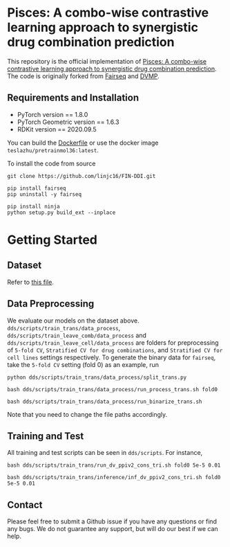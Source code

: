 # Pisces: A combo-wise contrastive learning approach to synergistic drug combination prediction
This repository is the official implementation of [Pisces: A combo-wise contrastive learning approach to synergistic drug combination prediction](). The code is originally forked from [Fairseq](https://github.com/pytorch/fairseq) and [DVMP](https://github.com/microsoft/DVMP).

## Requirements and Installation
* PyTorch version == 1.8.0
* PyTorch Geometric version == 1.6.3
* RDKit version == 2020.09.5

You can build the [Dockerfile](Dockerfile) or use the docker image `teslazhu/pretrainmol36:latest`.

To install the code from source
```
git clone https://github.com/linjc16/FIN-DDI.git

pip install fairseq
pip uninstall -y fairseq 

pip install ninja
python setup.py build_ext --inplace
```

# Getting Started
## Dataset
Refer to [this file](preprocess/README.md).

## Data Preprocessing
We evaluate our models on the dataset above. `dds/scripts/train_trans/data_process`, `dds/scripts/train_leave_comb/data_process` and `dds/scripts/train_leave_cell/data_process` are folders for preprocessing of `5-fold CV`, `Stratified CV for drug combinations`, and `Stratified CV for cell lines` settings respectively. To generate the binary data for `fairseq`, take the `5-fold CV` setting (fold 0) as an example, run
```
python dds/scripts/train_trans/data_process/split_trans.py

bash dds/scripts/train_trans/data_process/run_process_trans.sh fold0

bash dds/scripts/train_trans/data_process/run_binarize_trans.sh
```

Note that you need to change the file paths accordingly.

## Training and Test
All training and test scripts can be seen in `dds/scripts`. For instance,
```
bash dds/scripts/train_trans/run_dv_ppiv2_cons_tri.sh fold0 5e-5 0.01

bash dds/scripts/train_trans/inference/inf_dv_ppiv2_cons_tri.sh fold0 5e-5 0.01
```

## Contact
Please feel free to submit a Github issue if you have any questions or find any bugs. We do not guarantee any support, but will do our best if we can help.